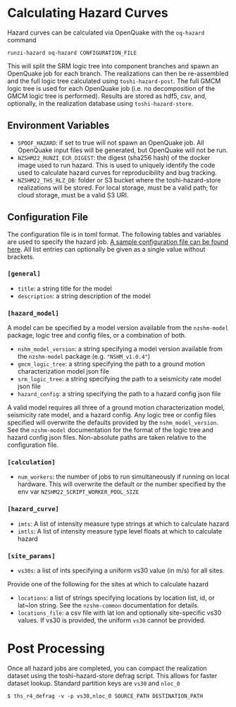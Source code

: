 # Calculating Hazard Curves

Hazard curves can be calculated via OpenQuake with the `oq-hazard` command
```
runzi-hazard oq-hazard CONFIGURATION_FILE
```

This will split the SRM logic tree into component branches and spawn an OpenQuake job for each branch. The realizations can then be re-assembled and the full logic tree calculated using `toshi-hazard-post`. The full GMCM logic tree is used for each OpenQuake job (i.e. no decomposition of the GMCM logic tree is performed). Results are stored as hdf5, csv, and, optionally, in the realization database using `toshi-hazard-store`.

## Environment Variables
- `SPOOF_HAZARD`: if set to true will not spawn an OpenQuake job. All OpenQuake input files will be generated, but OpenQuake will not be run.
- `NZSHM22_RUNZI_ECR_DIGEST`: the digest (sha256 hash) of the docker image used to run hazard. This is used to uniquely identify the code used to calculate hazard curves for reproducibility and bug tracking.
- `NZSHM22_THS_RLZ_DB`: folder or S3 bucket where the toshi-hazard-store realizations will be stored. For local storage, must be a valid path; for cloud storage, must be a valid S3 URI.

## Configuration File
The configuration file is in toml format. The following tables and variables are used to specify the hazard job. [A sample configuration file can be found here](example_hazard_config_file.md). All list entries can optionally be given as a single value without brackets.

### `[general]`
- `title`: a string title for the model
- `description`: a string description of the model

### `[hazard_model]`
A model can be specified by a model version available from the `nzshm-model` package, logic tree and config files, or a combination of both. 

- `nshm_model_version`: a string specifying a model version available from the `nzshm-model` package (e.g. `"NSHM_v1.0.4"`)
- `gmcm_logic_tree`: a string specifying the path to a ground motion characterization model json file
- `srm_logic_tree`: a string specifying the path to a seismicity rate model json file
- `hazard_config`: a string specifying the path to a hazard config json file

A valid model requires all three of a ground motion characterization model, seismicity rate model, and a hazard config. Any logic tree or config files specified will overwrite the defaults provided by the `nshm_model_version`. See the `nzshm-model` documentation for the format of the logic tree and hazard config json files. Non-absolute paths are taken relative to the configuration file.

### `[calculation]`
- `num_workers`: the number of jobs to run simultaneously if running on local hardware. This will overwrite the default or the number specified by the env var `NZSHM22_SCRIPT_WORKER_POOL_SIZE`

### `[hazard_curve]`
- `imts`: A list of intensity measure type strings at which to calculate hazard
- `imtls`: A list of intensity measure type level floats at which to calculate hazard

### `[site_params]`
- `vs30s`: a list of ints specifying a uniform vs30 value (in m/s) for all sites.

Provide one of the following for the sites at which to calculate hazard
- `locations`: a list of strings specifying locations by location list, id, or lat~lon string. See the `nzshm-common` documentation for details.
- `locations_file`: a csv file with lat lon and optionally site-specific vs30 values. If vs30 is provided, the uniform `vs30` cannot be provided.


# Post Processing

Once all hazard jobs are completed, you can compact the realization dataset using the toshi-hazard-store defrag script. This allows for faster dataset lookup. Standard partition keys are `vs30` and `nloc_0`
```
$ ths_r4_defrag -v -p vs30,nloc_0 SOURCE_PATH DESTINATION_PATH
```